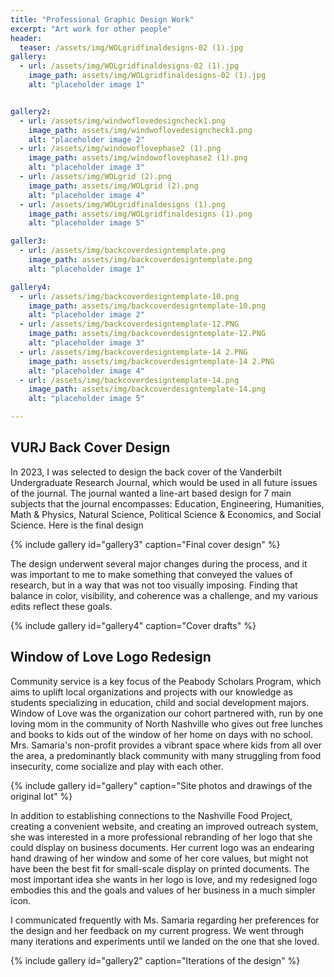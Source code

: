 ```yaml
---
title: "Professional Graphic Design Work"
excerpt: "Art work for other people"
header:
  teaser: /assets/img/WOLgridfinaldesigns-02 (1).jpg
gallery:
  - url: /assets/img/WOLgridfinaldesigns-02 (1).jpg
    image_path: assets/img/WOLgridfinaldesigns-02 (1).jpg
    alt: "placeholder image 1"


gallery2:
  - url: /assets/img/windwoflovedesigncheck1.png
    image_path: assets/img/windwoflovedesigncheck1.png
    alt: "placeholder image 2"
  - url: /assets/img/windowoflovephase2 (1).png
    image_path: assets/img/windowoflovephase2 (1).png
    alt: "placeholder image 3"
  - url: /assets/img/WOLgrid (2).png
    image_path: assets/img/WOLgrid (2).png
    alt: "placeholder image 4"
  - url: /assets/img/WOLgridfinaldesigns (1).png
    image_path: assets/img/WOLgridfinaldesigns (1).png
    alt: "placeholder image 5"

galler3:
  - url: /assets/img/backcoverdesigntemplate.png
    image_path: assets/img/backcoverdesigntemplate.png
    alt: "placeholder image 1"

gallery4:
  - url: /assets/img/backcoverdesigntemplate-10.png
    image_path: assets/img/backcoverdesigntemplate-10.png
    alt: "placeholder image 2"
  - url: /assets/img/backcoverdesigntemplate-12.PNG
    image_path: assets/img/backcoverdesigntemplate-12.PNG
    alt: "placeholder image 3"
  - url: /assets/img/backcoverdesigntemplate-14 2.PNG
    image_path: assets/img/backcoverdesigntemplate-14 2.PNG
    alt: "placeholder image 4"
  - url: /assets/img/backcoverdesigntemplate-14.png
    image_path: assets/img/backcoverdesigntemplate-14.png
    alt: "placeholder image 5"

---
```


## VURJ Back Cover Design

In 2023, I was selected to design the back cover of the Vanderbilt Undergraduate Research Journal, which would be used in all future issues of the journal. The journal wanted a line-art based design for 7 main subjects that the journal encompasses: Education, Engineering, Humanities, Math & Physics, Natural Science, Political Science & Economics, and Social Science. Here is the final design

{% include gallery id="gallery3" caption="Final cover design" %}

The design underwent several major changes during the process, and it was important to me to make something that conveyed the values of research, but in a way that was not too visually imposing. Finding that balance in color, visibility, and coherence was a challenge, and my various edits reflect these goals.

{% include gallery id="gallery4" caption="Cover drafts" %}


## Window of Love Logo Redesign

Community service is a key focus of the Peabody Scholars Program, which aims to uplift local organizations and projects with our knowledge as students specializing in education, child and social development majors. Window of Love was the organization our cohort partnered with, run by one loving mom in the community of North Nashville who gives out free lunches and books to kids out of the window of her home on days with no school. Mrs. Samaria's non-profit provides a vibrant space where kids from all over the area, a predominantly black community with many struggling from food insecurity, come socialize and play with each other. 

{% include gallery id="gallery" caption="Site photos and drawings of the original lot" %}

In addition to establishing connections to the Nashville Food Project, creating a convenient website, and creating an improved outreach system, she was interested in a more professional rebranding of her logo that she could display on business documents. Her current logo was an endearing hand drawing of her window and some of her core values, but might not have been the best fit for small-scale display on printed documents. The most important idea she wants in her logo is love, and my redesigned logo embodies this and the goals and values of her business in a much simpler icon.

I communicated frequently with Ms. Samaria regarding her preferences for the design and her feedback on my current progress. We went through many iterations and experiments until we landed on the one that she loved.

{% include gallery id="gallery2" caption="Iterations of the design" %}
